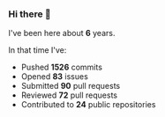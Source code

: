 ### Hi there 👋

I've been here about **6** years.

In that time I've:

- Pushed **1526** commits
- Opened **83** issues
- Submitted **90** pull requests
- Reviewed **72** pull requests
- Contributed to **24** public repositories

<!-- ![My scrobbles](https://lastfm-recently-played.vercel.app/api?user=dotdub) -->
